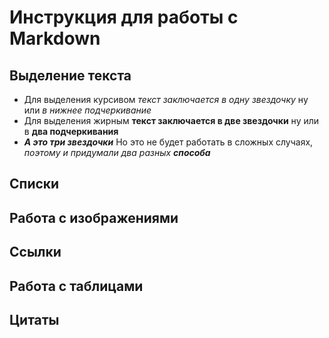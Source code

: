 # Инструкция для работы с Markdown

## Выделение текста
* Для выделения курсивом *текст заключается в одну звездочку* ну или _в нижнее подчеркивание_
* Для выделения жирным **текст заключается в две звездочки** ну или в __два подчеркивания__
* ***А это три звездочки*** Но это не будет работать в сложных случаях, *поэтому и придумали два разных __способа__*
## Списки

## Работа с изображениями

## Ссылки

## Работа с таблицами

## Цитаты